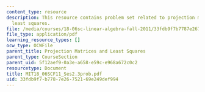 ```yaml
---
content_type: resource
description: This resource contains problem set related to projection matrices and
  least squares.
file: /media/courses/18-06sc-linear-algebra-fall-2011/33fdb9f7b7787e26752169e249def994_MIT18_06SCF11_Ses2.3prob.pdf
file_type: application/pdf
learning_resource_types: []
ocw_type: OCWFile
parent_title: Projection Matrices and Least Squares
parent_type: CourseSection
parent_uid: 5f12aef9-0a3e-a658-e59c-e968a672c0c2
resourcetype: Document
title: MIT18_06SCF11_Ses2.3prob.pdf
uid: 33fdb9f7-b778-7e26-7521-69e249def994
---
```

